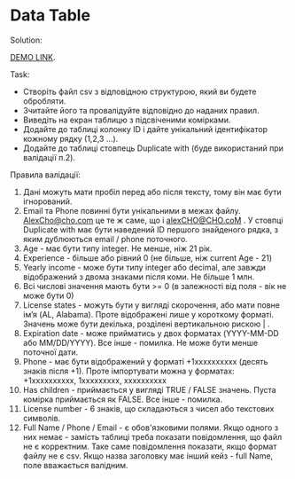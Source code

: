 # Data Table
Solution:

[DEMO LINK](https://olesiatk.github.io/DataTable/).

Task:
- Створіть файл csv з відповідною структурою, який ви будете обробляти.
- Зчитайте його та провалідуйте відповідно до наданих правил.
- Виведіть на екран таблицю з підсвіченими комірками.
- Додайте до таблиці колонку ID і дайте унікальний ідентифікатор кожному рядку (1,2,3 …). 
- Додайте до таблиці стовпець Duplicate with (буде використаний при валідації п.2).


Правила валідації:
1) Дані можуть мати пробіл перед або після тексту, тому він має бути ігнорований.
2) Email та Phone повинні бути унікальними в межах файлу. AlexCho@cho.com це те ж саме, що і alexCHO@CHO.coM . У стовпці Duplicate with має бути наведений ID першого знайденого рядка, з яким дублюються email / phone поточного. 
3) Age - має бути типу integer. Не менше, ніж 21 рік.
4) Experience - більше або рівний 0 (не більше, ніж current Age - 21)
5) Yearly income - може бути типу integer або decimal, але завжди відображений з двома знаками після коми. Не більше 1 млн. 
6) Всі числові значення мають бути >= 0 (в залежності від поля - вік не може бути 0)
7) License states - можуть бути у вигляді скорочення, або мати повне ім’я (AL, Alabama). Проте відображені лише у короткому форматі. Значень може бути декілька, розділені вертикальною рискою | .
8) Expiration date - може прийматись у двох форматах (YYYY-MM-DD або MM/DD/YYYY). Все інше - помилка. Не може бути менше поточної дати.
9) Phone - має бути відображений у форматі +1хххххххххх (десять знаків після +1). Проте імпортувати можна у форматах: +1хххххххххх, 1ххххххххх, хххххххххх
10) Has children - приймається у вигляді TRUE / FALSE значень. Пуста комірка приймається як FALSE. Все інше - помилка.
11) License number - 6 знаків, що складаються з чисел або текстових символів. 
12) Full Name  / Phone / Email - є обов'язковими полями. Якщо одного з них немає  - замість таблиці треба показати повідомлення, що файл не є корректним. Таке саме повідомлення показати, якщо формат файлу не є csv. Якщо назва заголовку має інший кейз - full Name, поле вважається валідним.

